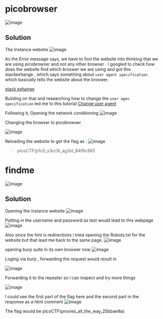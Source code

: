 # picobrowser

![image](https://github.com/user-attachments/assets/f0ea157f-9753-4cd0-90aa-e42a866faaf0)

## Solution 
The Instance webstie 
![image](https://github.com/user-attachments/assets/269745be-b65d-4af1-a55e-ce335971f283)

As the Error message says, we have to fool the website into thinking that we are using picobrowser and not any other browser . 
I googled to check how does the website find which broswer we are using and got this stackexhange , which says something about `user agent specification`
which basically tells the website about the broswer.

[stack exhange](https://superuser.com/questions/1365300/tricking-website-that-you-are-using-different-browser-or-os)

Building on that and researching how to change the `user agen specification` led me to this tutorial 
[Change user agent ](https://www.browserstack.com/guide/change-user-agent-in-chrome)

Following it, Opening the network conditioning 
![image](https://github.com/user-attachments/assets/15465da6-457d-4ea2-82d9-32aa8c630241)

Changing the browser to picobrowser 

![image](https://github.com/user-attachments/assets/7d6fd156-5f90-4f81-ac9e-f26650b4a91b)

Reloading the website to get the flag as : 
![image](https://github.com/user-attachments/assets/3d656ad9-b89f-4920-8c48-032d42d333f6)

>picoCTF{p1c0_s3cr3t_ag3nt_84f9c865


# findme
![image](https://github.com/user-attachments/assets/4335a0dd-dd20-49ff-b9d9-ceb5939872fa)

## Solution 
Opening the instance website 
![image](https://github.com/user-attachments/assets/fae9f6ad-b6b0-4b34-8b23-a5ad9493937c)

Putting in the username and password as test would lead to this webpage 
![image](https://github.com/user-attachments/assets/ea85b37b-2081-40a1-aaab-5e9da1613ae1)

Also since the hint is redirections i tried opening the Robots.txt for the website but that lead me back to the same page.
![image](https://github.com/user-attachments/assets/362efcd3-f9c1-4a4b-a8d6-1a4184a9c8c6)

opening burp suite in its own broswer now 
![image](https://github.com/user-attachments/assets/289f5a90-cdcb-40c7-9be8-f9d62ea01d63)

Loging via burp , forwarding the request would result in 

![image](https://github.com/user-attachments/assets/81160c5c-cf40-43bc-8636-947cd3822918)

Forwarding it to the repeater so i can inspect and try more things 

![image](https://github.com/user-attachments/assets/37fbe80e-dc3e-4507-95cd-63f54edcb2a9)

I could see the first part of the flag here and the second part in the response as a html comment 
![image](https://github.com/user-attachments/assets/a1149249-6fb4-43da-a2ad-c19a36142751)

The flag would be 
picoCTF{proxies_all_the_way_25bbae9a}
